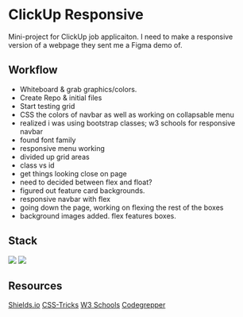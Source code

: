 # ClickUp Responsive

Mini-project for ClickUp job applicaiton. I need to make a responsive version of a webpage they sent me a Figma demo of.

## Workflow

- Whiteboard & grab graphics/colors.
- Create Repo & initial files
- Start testing grid
- CSS the colors of navbar as well as working on collapsable menu
- realized i was using bootstrap classes; w3 schools for responsive navbar
- found font family
- responsive menu working
- divided up grid areas
- class vs id
- get things looking close on page
- need to decided between flex and float?
- figured out feature card backgrounds.
- responsive navbar with flex
- going down the page, working on flexing the rest of the boxes
- background images added. flex features boxes.

## Stack

  <img src="https://img.shields.io/badge/HTML-orange" />
  <img src="https://img.shields.io/badge/-css-success" />

## Resources

[Shields.io](https://shields.io/)
[CSS-Tricks](https://css-tricks.com/snippets/css/a-guide-to-flexbox/)
[W3 Schools](https://www.w3schools.com/)
[Codegrepper](https://www.codegrepper.com/code-examples/css/how+to+use+avenir+font+in+css)
